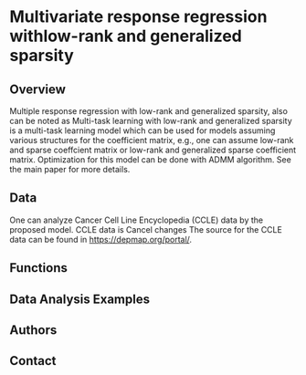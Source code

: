 # Multivariate response regression withlow-rank and generalized sparsity

## Overview

Multiple response regression with low-rank and generalized sparsity, also can be noted as Multi-task learning with low-rank and generalized sparsity is a multi-task learning model which can be used for models assuming various structures for the coefficient matrix, e.g., one can assume low-rank and sparse coeffcient matrix or low-rank and generalized sparse coefficient matrix. Optimization for this model can be done with ADMM algorithm. See the main paper for more details.

## Data

One can analyze Cancer Cell Line Encyclopedia (CCLE) data by the proposed model. CCLE data is 
Cancel changes
The source for the CCLE data can be found in https://depmap.org/portal/.

## Functions

## Data Analysis Examples

## Authors

## Contact
